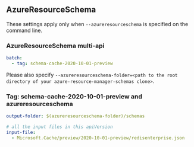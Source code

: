 ## AzureResourceSchema

These settings apply only when `--azureresourceschema` is specified on the command line.

### AzureResourceSchema multi-api 

``` yaml $(azureresourceschema) && $(multiapi)
batch:
  - tag: schema-cache-2020-10-01-preview

```

Please also specify `--azureresourceschema-folder=<path to the root directory of your azure-resource-manager-schemas clone>`.

### Tag: schema-cache-2020-10-01-preview and azureresourceschema

``` yaml $(tag) == 'schema-cache-2020-10-01-preview' && $(azureresourceschema)
output-folder: $(azureresourceschema-folder)/schemas

# all the input files in this apiVersion
input-file:
  - Microsoft.Cache/preview/2020-10-01-preview/redisenterprise.json

```
